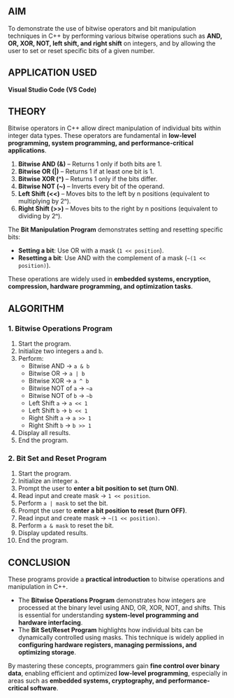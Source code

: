## AIM  
To demonstrate the use of bitwise operators and bit manipulation techniques in C++ by performing various bitwise operations such as **AND, OR, XOR, NOT, left shift, and right shift** on integers, and by allowing the user to set or reset specific bits of a given number.



## APPLICATION USED  
**Visual Studio Code (VS Code)**



## THEORY  
Bitwise operators in C++ allow direct manipulation of individual bits within integer data types. These operators are fundamental in **low-level programming, system programming, and performance-critical applications**.

1. **Bitwise AND (&)** – Returns 1 only if both bits are 1.  
2. **Bitwise OR (|)** – Returns 1 if at least one bit is 1.  
3. **Bitwise XOR (^)** – Returns 1 only if the bits differ.  
4. **Bitwise NOT (~)** – Inverts every bit of the operand.  
5. **Left Shift (<<)** – Moves bits to the left by n positions (equivalent to multiplying by 2ⁿ).  
6. **Right Shift (>>)** – Moves bits to the right by n positions (equivalent to dividing by 2ⁿ).  

The **Bit Manipulation Program** demonstrates setting and resetting specific bits:  
- **Setting a bit**: Use OR with a mask (`1 << position`).  
- **Resetting a bit**: Use AND with the complement of a mask (`~(1 << position)`).  

These operations are widely used in **embedded systems, encryption, compression, hardware programming, and optimization tasks**.



## ALGORITHM  

### 1. Bitwise Operations Program  

1. Start the program.  
2. Initialize two integers `a` and `b`.  
3. Perform:  
   - Bitwise AND → `a & b`  
   - Bitwise OR → `a | b`  
   - Bitwise XOR → `a ^ b`  
   - Bitwise NOT of `a` → `~a`  
   - Bitwise NOT of `b` → `~b`  
   - Left Shift `a` → `a << 1`  
   - Left Shift `b` → `b << 1`  
   - Right Shift `a` → `a >> 1`  
   - Right Shift `b` → `b >> 1`  
4. Display all results.  
5. End the program.  



### 2. Bit Set and Reset Program  

1. Start the program.  
2. Initialize an integer `a`.  
3. Prompt the user to **enter a bit position to set (turn ON)**.  
4. Read input and create mask → `1 << position`.  
5. Perform `a | mask` to set the bit.  
6. Prompt the user to **enter a bit position to reset (turn OFF)**.  
7. Read input and create mask → `~(1 << position)`.  
8. Perform `a & mask` to reset the bit.  
9. Display updated results.  
10. End the program.  



## CONCLUSION  
These programs provide a **practical introduction** to bitwise operations and manipulation in C++.  

- The **Bitwise Operations Program** demonstrates how integers are processed at the binary level using AND, OR, XOR, NOT, and shifts. This is essential for understanding **system-level programming and hardware interfacing**.  
- The **Bit Set/Reset Program** highlights how individual bits can be dynamically controlled using masks. This technique is widely applied in **configuring hardware registers, managing permissions, and optimizing storage**.  

By mastering these concepts, programmers gain **fine control over binary data**, enabling efficient and optimized **low-level programming**, especially in areas such as **embedded systems, cryptography, and performance-critical software**.

